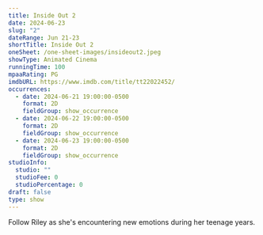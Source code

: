 ```yaml
---
title: Inside Out 2
date: 2024-06-23
slug: "2"
dateRange: Jun 21-23
shortTitle: Inside Out 2
oneSheet: /one-sheet-images/insideout2.jpeg
showType: Animated Cinema
runningTime: 100
mpaaRating: PG
imdbURL: https://www.imdb.com/title/tt22022452/
occurrences:
  - date: 2024-06-21 19:00:00-0500
    format: 2D
    fieldGroup: show_occurrence
  - date: 2024-06-22 19:00:00-0500
    format: 2D
    fieldGroup: show_occurrence
  - date: 2024-06-23 19:00:00-0500
    format: 2D
    fieldGroup: show_occurrence
studioInfo:
  studio: ""
  studioFee: 0
  studioPercentage: 0
draft: false
type: show
---
```

Follow Riley as she's encountering new emotions during her teenage years.
